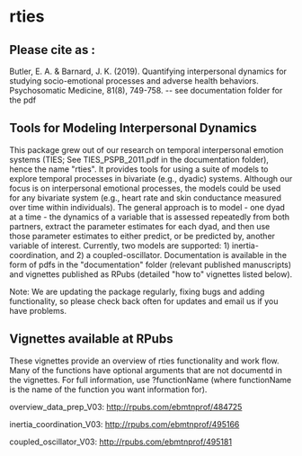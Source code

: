 # rties

## Please cite as : 
Butler, E. A. & Barnard, J. K. (2019). Quantifying interpersonal dynamics for studying socio-emotional processes and adverse health behaviors. Psychosomatic Medicine, 81(8), 749-758.
-- see documentation folder for the pdf

## Tools for Modeling Interpersonal Dynamics
This package grew out of our research on temporal interpersonal emotion systems (TIES; See TIES_PSPB_2011.pdf in the documentation folder), hence the name "rties". It provides tools for using a suite of models to explore temporal processes in bivariate (e.g., dyadic) systems. Although our focus is on interpersonal emotional processes, the models could be used for any bivariate system (e.g., heart rate and skin conductance measured over time within individuals). The general approach is to model - one dyad at a time - the dynamics of a variable that is assessed repeatedly from both partners, extract the parameter estimates for each dyad, and then use those parameter estimates to either predict, or be predicted by, another variable of interest. Currently, two models are supported: 1) inertia-coordination, and 2) a coupled-oscillator. Documentation is available in the form of pdfs in the "documentation" folder (relevant published manuscripts) and vignettes published as RPubs (detailed "how to" vignettes listed below).

Note: We are updating the package regularly, fixing bugs and adding functionality, so please check back often for updates and email us if you have problems.

## Vignettes available at RPubs

These vignettes provide an overview of rties functionality and work flow. Many of the functions have optional arguments that are not documentd in the vignettes. For full information, use ?functionName (where functionName is the name of the function you want information for).

overview_data_prep_V03: http://rpubs.com/ebmtnprof/484725

inertia_coordination_V03: http://rpubs.com/ebmtnprof/495166

coupled_oscillator_V03: http://rpubs.com/ebmtnprof/495181
